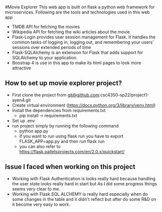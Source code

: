 #Movie Explorer
This web app is built on flask a python web framework for microservices.
Following are the tools and technologies used in this web app
- TMDB API for fetching the movies 
- Wikipedia API for fetching the wiki articles about the movie
- Flask-Login provides user session management for Flask. It handles the common tasks of logging in, logging out, and remembering your users’ sessions over extended periods of time
- Flask-SQLAlchemy is an extension for Flask that adds support for SQLAlchemy to your application.
- Boostrap 4 is use in this app to make its html pages to look more attractive


## How to set up movie explorer project?

- First clone the project from git@github.com:csc4350-sp22/project1-ayen4.git
- Create virtual environment (https://docs.python.org/3/library/venv.html)
- Install the dependencies from requirements.txt 
  - pip install -r requirements.txt
- Set up .env  
- run project simply by running the following command
  - python app.py
  - if you want to run using flask run you have to export FLASK_APP=app.py and then run flask run
  - you can also refer to https://flask.palletsprojects.com/en/2.0.x/quickstart/
  
## Issue I faced when working on this project

- Working with Flask Authentication is looks really hard because handling the user state looks really hard in start but As I did some progress things seems very clear to me.
- Working with Flask SQL ALCHEMY is really hard especially when do some changes in the table and it didn't reflect but after do some R&D on it become very easy to work.